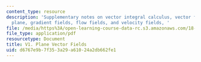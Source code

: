 ```yaml
---
content_type: resource
description: 'Supplementary notes on vector integral calculus, vector fields in the
  plane, gradient fields, flow fields, and velocity fields, '
file: /media/https%3A/open-learning-course-data-rc.s3.amazonaws.com/18-02-multivariable-calculus-fall-2007/d6767e9b7f353a29a61024a2db662fe1_plane_vector_fld.pdf
file_type: application/pdf
resourcetype: Document
title: V1. Plane Vector Fields
uid: d6767e9b-7f35-3a29-a610-24a2db662fe1
---
```


